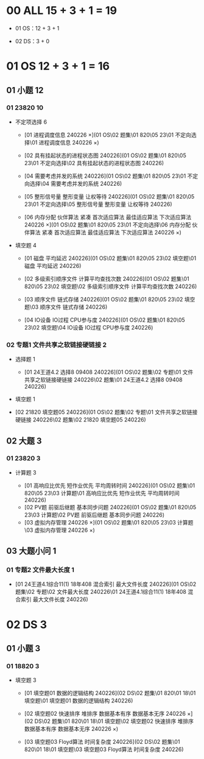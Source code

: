 # 00 ALL 15 + 3 + 1 = 19

* 01 OS：12 + 3 + 1

* 02 DS：3 + 0

  

# 01 OS 12 + 3 + 1 = 16



## 01 小题 12



### 01 23820 10

* 不定项选择 6

  *  [01 进程调度信息 240226 ×](01 OS\02 题集\01 820\05 23\01 不定向选择\01 进程调度信息 240226 ×) 
  *   [02 具有挂起状态的进程状态图 240226](01 OS\02 题集\01 820\05 23\01 不定向选择\02 具有挂起状态的进程状态图 240226) 
  *   [04 需要考虑并发的系统 240226](01 OS\02 题集\01 820\05 23\01 不定向选择\04 需要考虑并发的系统 240226) 
  *   [05 整形信号量 整形变量 让权等待 240226](01 OS\02 题集\01 820\05 23\01 不定向选择\05 整形信号量 整形变量 让权等待 240226) 
  
    *  [06 内存分配 伙伴算法 紧凑 首次适应算法 最佳适应算法 下次适应算法 240226 ×](01 OS\02 题集\01 820\05 23\01 不定向选择\06 内存分配 伙伴算法 紧凑 首次适应算法 最佳适应算法 下次适应算法 240226 ×) 
  

* 填空题 4


    * [01 磁盘 平均延迟 240226](01 OS\02 题集\01 820\05 23\02 填空题\01 磁盘 平均延迟 240226) 


    * [02 多级索引顺序文件 计算平均查找次数 240226](01 OS\02 题集\01 820\05 23\02 填空题\02 多级索引顺序文件 计算平均查找次数 240226) 


    * [03 顺序文件 链式存储 240226](01 OS\02 题集\01 820\05 23\02 填空题\03 顺序文件 链式存储 240226) 


    * [04 IO设备 IO过程 CPU参与度 240226](01 OS\02 题集\01 820\05 23\02 填空题\04 IO设备 IO过程 CPU参与度 240226) 



### 02 专题1 文件共享之软链接硬链接 2

* 选择题 1
  *  [01 24王道4.2 选择8 09408 240226](01 OS\02 题集\02 专题\01 文件共享之软链接硬链接 240226\02 题集\01 24王道4.2 选择8 09408 240226) 

*  填空题 1
  * [02 21820 填空题05 240226](01 OS\02 题集\02 专题\01 文件共享之软链接硬链接 240226\02 题集\02 21820 填空题05 240226) 



## 02 大题 3



### 01 23820 3

* 计算题 3

  *  [01 高响应比优先 短作业优先 平均周转时间 240226](01 OS\02 题集\01 820\05 23\03 计算题\01 高响应比优先 短作业优先 平均周转时间 240226) 
  *  [02 PV题 前驱后继题 基本同步问题 240226](01 OS\02 题集\01 820\05 23\03 计算题\02 PV题 前驱后继题 基本同步问题 240226) 
  *   [03 虚拟内存管理 240226 ×](01 OS\02 题集\01 820\05 23\03 计算题\03 虚拟内存管理 240226 ×) 

  

## 03  大题小问 1



### 01 专题2 文件最大长度 1

*  [01 24王道4.1综合11(1) 18年408 混合索引 最大文件长度 240226](01 OS\02 题集\02 专题\02 文件最大长度 240226\01 24王道4.1综合11(1) 18年408 混合索引 最大文件长度 240226) 



# 02 DS 3



## 01 小题 3



### 01 18820 3

* 填空题 3

  *  [01 填空题01 数据的逻辑结构 240226](02 DS\02 题集\01 820\01 18\01 填空题\01 填空题01 数据的逻辑结构 240226) 

  *   [02 填空题02 快速排序 堆排序 数据基本有序 数据基本无序 240226 ×](02 DS\02 题集\01 820\01 18\01 填空题\02 填空题02 快速排序 堆排序 数据基本有序 数据基本无序 240226 ×) 

  *  [03 填空题03 Floyd算法 时间复杂度 240226](02 DS\02 题集\01 820\01 18\01 填空题\03 填空题03 Floyd算法 时间复杂度 240226) 

